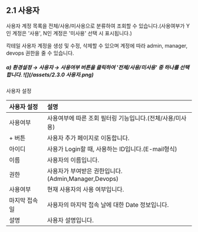## 2.1 사용자

사용자 계정 목록을 전체/사용/미사용으로 분류하여 조회할 수 있습니다.\(사용여부가 Y인 계정은 '사용', N인 계정은 '미사용' 선택 시 표시됩니다.\)

칵테일 사용자 계정을 생성 및 수정, 삭제할 수 있으며 계정에 따라 admin, manager, devops 권한을 줄 수 있습니다.

##### a\)    환경설정 → 사용자 →  사용여부 버튼을 클릭하여 '전체/사용/미사용' 중 하나를 선택합니다.  ![](/assets/2.3.0 사용자.png)

사용자 설정

| **사용자 설정** | **설명** |
| :--- | :--- |
| 사용여부 | 사용여부에 따른 조회 필터링 기능입니다.\(전체/사용/미사용\) |
| + 버튼 | 사용자 추가 페이지로 이동합니다. |
| 아이디 | 사용가 Login할 때, 사용하는 ID입니다.\(E-mail형식\) |
| 이름 | 사용자의 이름입니다. |
| 권한 | 사용자가 부여받은 권한입니다.\(Admin,Manager,Devops\) |
| 사용여부 | 현재 사용자의 사용 여부입니다. |
| 마지막 접속일 | 사용자의 마지막 접속 날에 대한 Date 정보입니다. |
| 설명 | 사용자 설명입니다. |



